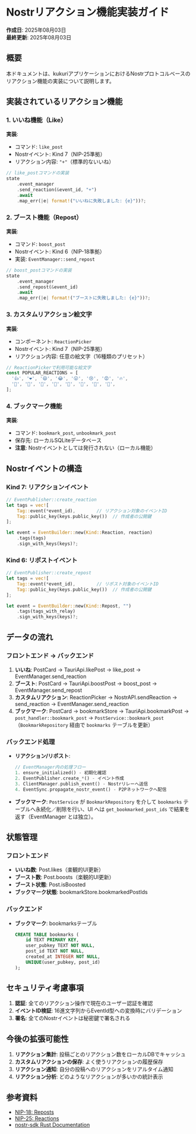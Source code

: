 # Nostrリアクション機能実装ガイド

**作成日**: 2025年08月03日  
**最終更新**: 2025年08月03日

## 概要

本ドキュメントは、kukuriアプリケーションにおけるNostrプロトコルベースのリアクション機能の実装について説明します。

## 実装されているリアクション機能

### 1. いいね機能（Like）

**実装**:
- コマンド: `like_post`
- Nostrイベント: Kind 7（NIP-25準拠）
- リアクション内容: `"+"`（標準的ないいね）

```rust
// like_postコマンドの実装
state
    .event_manager
    .send_reaction(&event_id, "+")
    .await
    .map_err(|e| format!("いいねに失敗しました: {e}"))?;
```

### 2. ブースト機能（Repost）

**実装**:
- コマンド: `boost_post`
- Nostrイベント: Kind 6（NIP-18準拠）
- 実装: `EventManager::send_repost`

```rust
// boost_postコマンドの実装
state
    .event_manager
    .send_repost(&event_id)
    .await
    .map_err(|e| format!("ブーストに失敗しました: {e}"))?;
```

### 3. カスタムリアクション絵文字

**実装**:
- コンポーネント: `ReactionPicker`
- Nostrイベント: Kind 7（NIP-25準拠）
- リアクション内容: 任意の絵文字（16種類のプリセット）

```typescript
// ReactionPickerで利用可能な絵文字
const POPULAR_REACTIONS = [
  '👍', '❤️', '😄', '😂', '😮', '😢', '😡', '🔥',
  '💯', '🎉', '🚀', '👀', '🤔', '👏', '💪', '🙏',
];
```

### 4. ブックマーク機能

**実装**:
- コマンド: `bookmark_post`, `unbookmark_post`
- 保存先: ローカルSQLiteデータベース
- **注意**: Nostrイベントとしては発行されない（ローカル機能）

## Nostrイベントの構造

### Kind 7: リアクションイベント

```rust
// EventPublisher::create_reaction
let tags = vec![
    Tag::event(*event_id),        // リアクション対象のイベントID
    Tag::public_key(keys.public_key())  // 作成者の公開鍵
];

let event = EventBuilder::new(Kind::Reaction, reaction)
    .tags(tags)
    .sign_with_keys(keys)?;
```

### Kind 6: リポストイベント

```rust
// EventPublisher::create_repost
let tags = vec![
    Tag::event(*event_id),        // リポスト対象のイベントID
    Tag::public_key(keys.public_key())  // 作成者の公開鍵
];

let event = EventBuilder::new(Kind::Repost, "")
    .tags(tags_with_relay)
    .sign_with_keys(keys)?;
```

## データの流れ

### フロントエンド → バックエンド

1. **いいね**: PostCard → TauriApi.likePost → like_post → EventManager.send_reaction
2. **ブースト**: PostCard → TauriApi.boostPost → boost_post → EventManager.send_repost
3. **カスタムリアクション**: ReactionPicker → NostrAPI.sendReaction → send_reaction → EventManager.send_reaction
4. **ブックマーク**: PostCard → bookmarkStore → TauriApi.bookmarkPost → `post_handler::bookmark_post` → `PostService::bookmark_post`（`BookmarkRepository` 経由で `bookmarks` テーブルを更新）

### バックエンド処理

- **リアクション/リポスト**:  
  ```rust
  // EventManager内の処理フロー
  1. ensure_initialized() - 初期化確認
  2. EventPublisher.create_*() - イベント作成
  3. ClientManager.publish_event() - Nostrリレーへ送信
  4. EventSync.propagate_nostr_event() - P2Pネットワークへ配信
  ```
- **ブックマーク**: `PostService` が `BookmarkRepository` を介して `bookmarks` テーブルへ永続化／削除を行い、UI へは `get_bookmarked_post_ids` で結果を返す（EventManager とは独立）。

## 状態管理

### フロントエンド

- **いいね数**: Post.likes（楽観的UI更新）
- **ブースト数**: Post.boosts（楽観的UI更新）
- **ブースト状態**: Post.isBoosted
- **ブックマーク状態**: bookmarkStore.bookmarkedPostIds

### バックエンド

- **ブックマーク**: bookmarksテーブル
  ```sql
  CREATE TABLE bookmarks (
      id TEXT PRIMARY KEY,
      user_pubkey TEXT NOT NULL,
      post_id TEXT NOT NULL,
      created_at INTEGER NOT NULL,
      UNIQUE(user_pubkey, post_id)
  );
  ```

## セキュリティ考慮事項

1. **認証**: 全てのリアクション操作で現在のユーザー認証を確認
2. **イベントID検証**: 16進文字列からEventId型への変換時にバリデーション
3. **署名**: 全てのNostrイベントは秘密鍵で署名される

## 今後の拡張可能性

1. **リアクション集計**: 投稿ごとのリアクション数をローカルDBでキャッシュ
2. **カスタムリアクションの保存**: よく使うリアクションの履歴保存
3. **リアクション通知**: 自分の投稿へのリアクションをリアルタイム通知
4. **リアクション分析**: どのようなリアクションが多いかの統計表示

## 参考資料

- [NIP-18: Reposts](https://github.com/nostr-protocol/nips/blob/master/18.md)
- [NIP-25: Reactions](https://github.com/nostr-protocol/nips/blob/master/25.md)
- [nostr-sdk Rust Documentation](https://docs.rs/nostr-sdk/latest/)
